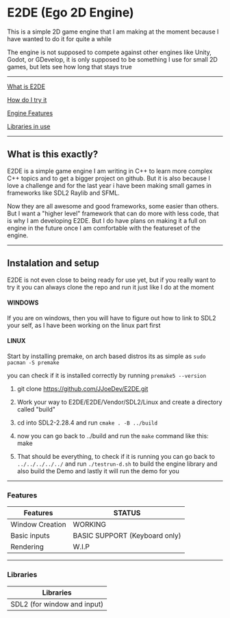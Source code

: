 # E2DE (Ego 2D Engine)

This is a simple 2D game engine that I am making at the moment because I have wanted to do it for quite a while

The engine is not supposed to compete against other engines like Unity, Godot, or GDevelop, it is only supposed to be something I use for small 2D games, but lets see how long that stays true

---

[What is E2DE](#what-is-this-exactly)

[How do I try it](#instalation-and-setup)

[Engine Features](#features)

[Libraries in use](#libraries)

---

## What is this exactly?

E2DE is a simple game engine I am writing in C++ to learn more complex C++ topics and to get a bigger project on github. But it is also because I love a challenge and for the last year i have been making small games in frameworks like SDL2 Raylib and SFML.

Now they are all awesome and good frameworks, some easier than others. But I want a "higher level" framework that can do more with less code, that is why I am developing E2DE. But I do have plans on making it a full on engine in the future once I am comfortable with the featureset of the engine.

---

## Instalation and setup

E2DE is not even close to being ready for use yet, but if you really want to try it you can always clone the repo and run it just like I do at the moment

#### WINDOWS

If you are on windows, then you will have to figure out how to link to SDL2 your self, as I have been working on the linux part first

#### LINUX

Start by installing premake, on arch based distros its as simple as ```sudo pacman -S premake```

you can check if it is installed correctly by running ```premake5 --version```

1. git clone https://github.com/JJoeDev/E2DE.git

2. Work your way to E2DE/E2DE/Vendor/SDL2/Linux and create a directory called "build"

3. cd into SDL2-2.28.4 and run ```cmake . -B ../build```

4. now you can go back to ../build and run the ```make``` command like this: make

5. That should be everything, to check if it is running you can go back to ```../../../../../``` and run ```./testrun-d.sh``` to build the engine library
and also build the Demo and lastly it will run the demo for you

---

### Features
| Features | STATUS |
| - | - |
| Window Creation | WORKING |
| Basic inputs | BASIC SUPPORT (Keyboard only) |
| Rendering | W.I.P |

---

### Libraries
| Libraries |
| - |
| SDL2 (for window and input) |


